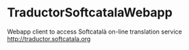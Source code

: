 TraductorSoftcatalaWebapp
=========================

Webapp client to access Softcatalà on-line translation service http://traductor.softcatala.org
